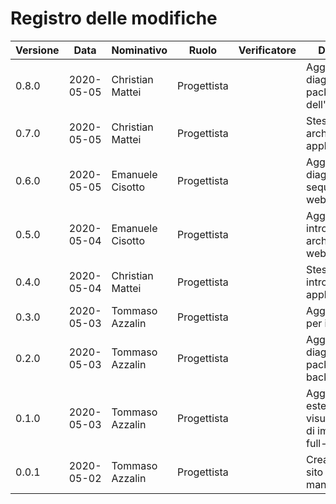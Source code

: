 # Registro delle modifiche
Versione | Data | Nominativo | Ruolo | Verificatore | Descrizione
------------- | ------------- | ------------- | ------------- | ------------- | -------------
0.8.0 | 2020-05-05 | Christian Mattei | Progettista | | Aggiunto diagrammi sei package dell'applicazione. 
0.7.0 | 2020-05-05 | Christian Mattei | Progettista | | Stesura architettura applicazione. 
0.6.0 | 2020-05-05 | Emanuele Cisotto | Progettista | | Aggiunti diagrammi di sequenza per la webapp.
0.5.0 | 2020-05-04 | Emanuele Cisotto | Progettista | | Aggiunta introduzione e architettura webapp.
0.4.0 | 2020-05-04 | Christian Mattei | Progettista | | Stesura introduzione applicazione.
0.3.0 | 2020-05-03 | Tommaso Azzalin | Progettista | | Aggiunti requisiti per il backend.
0.2.0 | 2020-05-03 | Tommaso Azzalin | Progettista | | Aggiunta diagrammi package per il backend.
0.1.0 | 2020-05-03 | Tommaso Azzalin | Progettista | | Aggiunta estensione per visualizzazione di immagini a full-screen.
0.0.1 | 2020-05-02 | Tommaso Azzalin | Progettista | | Creata struttura sito web manuale manutentore.
